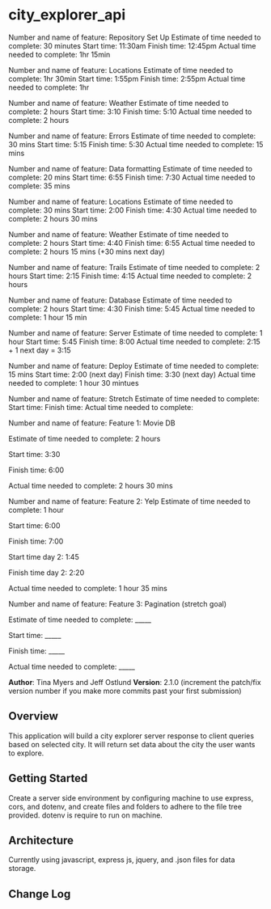 # city_explorer_api

<!-- Day 1 -->
<!-- 1. Repository Set Up -->
Number and name of feature: Repository Set Up
Estimate of time needed to complete: 30 minutes
Start time: 11:30am
Finish time: 12:45pm
Actual time needed to complete: 1hr 15min

<!-- 2. Locations -->
Number and name of feature: Locations
Estimate of time needed to complete: 1hr 30min
Start time: 1:55pm
Finish time: 2:55pm
Actual time needed to complete: 1hr

<!-- 3. Weather  -->
Number and name of feature: Weather
Estimate of time needed to complete: 2 hours
Start time: 3:10
Finish time: 5:10
Actual time needed to complete: 2 hours

<!-- 4. Errors  -->
Number and name of feature: Errors
Estimate of time needed to complete: 30 mins
Start time: 5:15
Finish time: 5:30
Actual time needed to complete: 15 mins

<!-- Day 2 -->
<!-- 1. Data formatting  -->
Number and name of feature: Data formatting
Estimate of time needed to complete: 20 mins
Start time: 6:55
Finish time: 7:30
Actual time needed to complete: 35 mins

<!-- 2. Locations  -->
Number and name of feature: Locations
Estimate of time needed to complete: 30 mins
Start time: 2:00
Finish time: 4:30
Actual time needed to complete: 2 hours 30 mins

<!-- 3. Weather  -->
Number and name of feature: Weather
Estimate of time needed to complete: 2 hours
Start time: 4:40
Finish time: 6:55
Actual time needed to complete: 2 hours 15 mins (+30 mins next day)

<!-- 4. Trails  -->
Number and name of feature: Trails <!-- (next day)  -->
Estimate of time needed to complete: 2 hours
Start time: 2:15
Finish time: 4:15
Actual time needed to complete: 2 hours

<!-- Day 3 -->
<!-- 1. Database  -->
Number and name of feature: Database
Estimate of time needed to complete: 2 hours
Start time: 4:30
Finish time: 5:45
Actual time needed to complete: 1 hour 15 min

<!-- 2. Server  -->
Number and name of feature: Server
Estimate of time needed to complete: 1 hour
Start time: 5:45
Finish time: 8:00
Actual time needed to complete: 2:15 + 1 next day = 3:15

<!-- 3. Deploy  -->
Number and name of feature: Deploy
Estimate of time needed to complete: 15 mins
Start time: 2:00 (next day)
Finish time: 3:30 (next day)
Actual time needed to complete: 1 hour 30 mintues

<!-- 4. Stretch  -->
Number and name of feature: Stretch
Estimate of time needed to complete:
Start time:
Finish time:
Actual time needed to complete:

<!-- Day 4 -->
Number and name of feature: Feature 1: Movie DB

Estimate of time needed to complete: 2 hours

Start time: 3:30

Finish time: 6:00

Actual time needed to complete: 2 hours 30 mins

Number and name of feature: Feature 2: Yelp
Estimate of time needed to complete: 1 hour

Start time: 6:00

Finish time: 7:00

Start time day 2: 1:45

Finish time day 2: 2:20

Actual time needed to complete: 1 hour 35 mins

Number and name of feature: Feature 3: Pagination (stretch goal)

Estimate of time needed to complete: _____

Start time: _____

Finish time: _____

Actual time needed to complete: _____


**Author**: Tina Myers and Jeff Ostlund
**Version**: 2.1.0 (increment the patch/fix version number if you make more commits past your first submission)

## Overview
<!-- Provide a high level overview of what this application is and why you are building it, beyond the fact that it's an assignment for this class. (i.e. What's your problem domain?) -->
This application will build a city explorer server response to client queries based on selected city. It will return set data about the city the user wants to explore.

## Getting Started
<!-- What are the steps that a user must take in order to build this app on their own machine and get it running? -->
Create a server side environment by configuring machine to use express, cors, and dotenv, and create files and folders to adhere to the file tree provided. dotenv is require to run on machine.

## Architecture
<!-- Provide a detailed description of the application design. What technologies (languages, libraries, etc) you're using, and any other relevant design information. -->
Currently using javascript, express js, jquery, and .json files for data storage.

## Change Log
<!-- Use this area to document the iterative changes made to your application as each feature is successfully implemented. Use time stamps. Here's an examples:

01-01-2001 4:59pm - Application now has a fully-functional express server, with a GET route for the location resource.

## Credits and Collaborations
<!-- Give credit (and a link) to other people or resources that helped you build this application. -->
